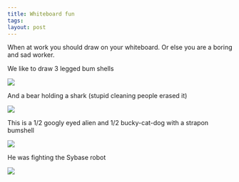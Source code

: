 ```yaml
---
title: Whiteboard fun
tags: 
layout: post
---
```

When at work you should draw on your whiteboard.  Or else you are a boring and sad worker. 



We like to draw 3 legged bum shells

<img src="http://photos.fuzzymonk.com/blog/image/595/whiteboard01.jpg" />



And a bear holding a shark (stupid cleaning people erased it)

<img src="http://photos.fuzzymonk.com/blog/image/595/whiteboard02.jpg" />



This is a 1/2 googly eyed alien and 1/2 bucky-cat-dog with a strapon bumshell

<img src="http://photos.fuzzymonk.com/blog/image/595/whiteboard03.jpg" />



He was fighting the Sybase robot

<img src="http://photos.fuzzymonk.com/blog/image/595/whiteboard04.jpg" />

